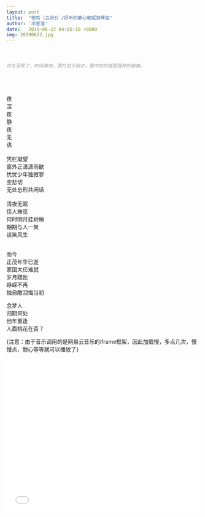 ```yaml
---
layout: post
title:  "夜鸣（古诗3）/好听的静心催眠钢琴曲"
author: '凉葱落'
date:   2019-06-22 04:05:18 +0800
img: 20190622.jpg
---
```

<br>
<h5 style="color:#999; font-size:12px;font-weight:300">许久没写了，时间真快。图片拍于刚才，图中拍的就是我种的植被。</h5>
<br>
<br>

夜<br>
深<br>
夜<br>
静<br>
夜<br>
无<br>
语<br>
<br>
凭栏凝望<br>
窗外正潇潇雨歇<br>
忧忧少年独寂寥<br>
空悲切<br>
无处忘形共闲话<br>
<br>
清夜无眠<br>
佳人难觅<br>
何时明月挂树梢<br>
期期与人一聚<br>
谈笑风生<br>
<br>

而今<br>
正茂年华已逝<br>
家国大任难就<br>
岁月蹉跎<br>
峥嵘不再<br>
独自酣泪悔当初<br>

念梦人<br>
归期何处<br>
他年重逢<br>
人面桃花在否？<br>

{注意：由于音乐调用的是网易云音乐的iframe框架，因此加载慢，多点几次，慢慢点，耐心等等就可以播放了}
<iframe frameborder="0" src="//music.163.com/outchain/player?type=1&id=73563137&auto=1&height=430" allowfullscreen style="width:100%;height:400px"></iframe>
